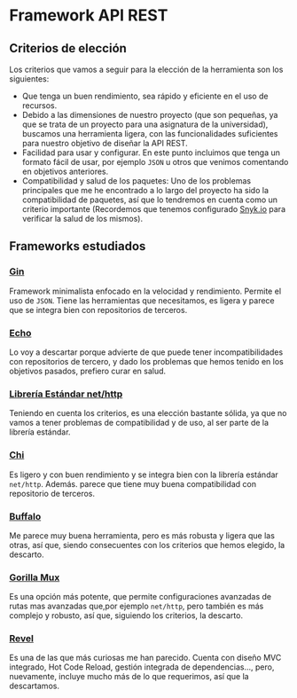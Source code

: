 # Framework API REST

## Criterios de elección

Los criterios que vamos a seguir para la elección de la herramienta son los siguientes:

- Que tenga un buen rendimiento, sea rápido y eficiente en el uso de recursos.
- Debido a las dimensiones de nuestro proyecto (que son pequeñas, ya que se trata de un proyecto para una asignatura de la universidad), buscamos una herramienta ligera, con las funcionalidades suficientes para nuestro objetivo de diseñar la API  REST.
- Facilidad para usar y configurar. En este punto incluimos que tenga un formato fácil de usar, por ejemplo `JSON` u otros que venimos comentando en objetivos anteriores.
- Compatibilidad y salud de los paquetes: Uno de los problemas principales que me he encontrado a lo largo del proyecto ha sido la compatibilidad de paquetes, así que lo tendremos en cuenta como un criterio importante (Recordemos que tenemos configurado [Snyk.io](https://snyk.io/) para verificar la salud de los mismos).

## Frameworks estudiados

### [Gin](https://gin-gonic.com/)

Framework minimalista enfocado en la velocidad y rendimiento. Permite el uso de `JSON`. Tiene las herramientas que necesitamos, es ligera y parece que se integra bien con repositorios de terceros.

### [Echo](https://github.com/labstack/echo)

Lo voy a descartar porque advierte de que puede tener incompatibilidades con repositorios de tercero, y dado los problemas que hemos tenido en los objetivos pasados, prefiero curar en salud.

### [Librería Estándar net/http](https://pkg.go.dev/net/http)

Teniendo en cuenta los criterios, es una elección bastante sólida, ya que no vamos a tener problemas de compatibilidad y de uso, al ser parte de la librería estándar.

### [Chi](https://go-chi.io/#/)

Es ligero y con buen rendimiento y se integra bien con la librería estándar `net/http`. Además. parece que tiene muy buena compatibilidad con repositorio de terceros.

### [Buffalo](https://gobuffalo.io/es/)

Me parece muy buena herramienta, pero es más robusta y ligera que las otras, así que, siendo consecuentes con los criterios que hemos elegido, la descarto.

### [Gorilla Mux](https://github.com/gorilla/mux)

Es una opción más potente, que permite configuraciones avanzadas de rutas mas avanzadas que,por ejemplo `net/http`, pero también es más complejo y robusto, así que, siguiendo los criterios, la descarto.

### [Revel](https://revel.github.io/)

Es una de las que más curiosas me han parecido. Cuenta con diseño MVC integrado, Hot Code Reload, gestión integrada de dependencias..., pero, nuevamente, incluye mucho más de lo que requerimos, así que la descartamos.

